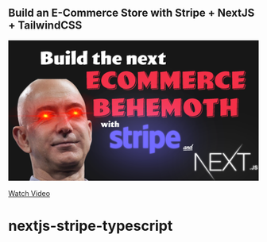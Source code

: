 ## Build an E-Commerce Store with Stripe + NextJS + TailwindCSS
![screenshot.png](screenshot.png)

<a href="https://www.youtube.com/watch?v=bG88qVHGGic&t=12s">Watch Video</a>
# nextjs-stripe-typescript
